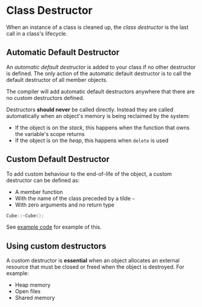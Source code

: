 # Class Destructor

When an instance of a class is cleaned up, the _class destructor_ is the last call in a class's lifecycle.

## Automatic Default Destructor

An _automatic default destructor_ is added to your class if no other destructor is defined. The only action of the automatic default destructor is to call the default destructor of all member objects.

The compiler will add automatic default destructors anywhere that there are no custom destructors defined.

Destructors **should never** be called directly. Instead they are called automatically when an object's memory is being reclaimed by the system:

- If the object is on the _stack_, this happens when the function that owns the variable's scope returns
- If the object is on the _heap_, this happens when `delete` is used

## Custom Default Destructor

To add custom behaviour to the end-of-life of the object, a custom destructor can be defined as:

- A member function
- With the name of the class preceded by a tilde `~`
- With zero arguments and no return type

```c++
Cube::~Cube();
```

See [example code](../../example_code/cpp-dtor/) for example of this.

## Using custom destructors

A custom destructor is **essential** when an object allocates an external resource that must be closed or freed when the object is destroyed. For example:

- Heap memory
- Open files
- Shared memory
